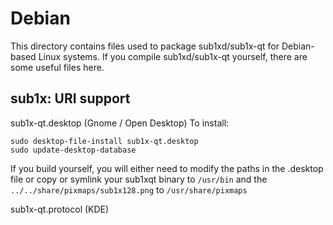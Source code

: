 
Debian
====================
This directory contains files used to package sub1xd/sub1x-qt
for Debian-based Linux systems. If you compile sub1xd/sub1x-qt yourself, there are some useful files here.

## sub1x: URI support ##


sub1x-qt.desktop  (Gnome / Open Desktop)
To install:

	sudo desktop-file-install sub1x-qt.desktop
	sudo update-desktop-database

If you build yourself, you will either need to modify the paths in
the .desktop file or copy or symlink your sub1xqt binary to `/usr/bin`
and the `../../share/pixmaps/sub1x128.png` to `/usr/share/pixmaps`

sub1x-qt.protocol (KDE)

